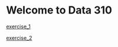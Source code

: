 # Welcome to Data 310
[exercise_1](https://github.com/jdatagi/Data_310/blob/main/exercise1.md)

[exercise_2](https://github.com/jdatagi/Data_310/blob/main/exercise_2.md)
